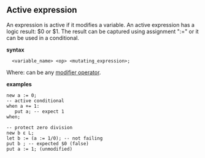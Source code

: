 ## Active expression

An expression is active if it modifies a variable. An active expression has a logic result: $0 or $1. The result can be captured using assignment ":=" or it can be used in a conditional.

**syntax**
```
  <variable_name> <op> <mutating_expression>;
```

Where: <op> can be any [modifier operator](operators.md#arithmetic-modifiers).

**examples**
```
new a := 0;
-- active conditional
when a += 1:
   put a; -- expect 1
when;

-- protect zero division
new b ε L;
let b := (a := 1/0); -- not failing
put b ; -- expected $0 (false)
put a := 1; (unmodified)
```